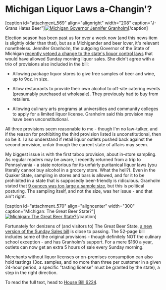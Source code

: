 Michigan Liquor Laws a-Changin'?
================================

\[caption id="attachment\_569" align="alignright" width="208" caption="J-Grans Hates Beer"\][![Michigan Governor Jennifer Granholm](http://www.yeastboundanddown.com/wp-content/uploads/2010/11/jennifer-granholm-208x300.jpg "Michigan Governor Jennifer Granholm")](http://www.yeastboundanddown.com/wp-content/uploads/2010/11/jennifer-granholm.jpg)\[/caption\]

Election season has been past us for over a week now (and this news item is slightly older than that), but as a Michigander and beer lover, it's relevant nonetheless. Jennifer Granholm, the outgoing Governor of the State of Michigan [recently vetoed a change to the state's liquor control laws](http://www.detnews.com/article/20101012/METRO/10120400/1409/metro/Granholm-vetoes-early-Sunday-liquor-sales-bill) that would have allowed Sunday morning liquor sales. She didn't agree with a trio of provisions also included in the bill:

*   Allowing package liquor stores to give free samples of beer and wine, up to 9oz. in size.

*   Allow restaurants to provide their own alcohol to off-site catering events (presumably purchased at wholesale). They previously had to buy from retailers.

*   Allowing culinary arts programs at universities and community colleges to apply for a limited liquor license. Granholm said this provision may have been unconstitutional.

All three provisions seem reasonable to me - though I'm no law-talker, and if the reason for prohibiting the third provision listed is unconstitutional, then so be it. I also understand if retail liquor outlets pushed back against the second provision, unfair though the current state of affairs may seem.

My biggest issue is with the first taboo provision, about in-store sampling. As regular readers may be aware, I recently returned from a trip to Pennsylvania - a state notorious for its unfairly puritanical liquor laws (you literally cannot buy alcohol in a grocery store. What the hell?). Even in the Quaker State, sampling in stores and bars is allowed, and for it to be prohibited in a state that is supposedly beer-friendly is ridiculous. Granholm stated that [9 ounces was too large a sample size](http://www.freep.com/article/20101012/NEWS15/101012075/1318/Granholm-vetoes-Sunday-morning-liquor-sales), but this is political posturing. The sampling itself, and not the size, was her issue - and that ain't right.

\[caption id="attachment\_570" align="aligncenter" width="300" caption="Michigan: The Great Beer State?"\][![Michigan: The Great Beer State?](http://www.yeastboundanddown.com/wp-content/uploads/2010/11/IMG_1378-300x200.jpg "The Great Beer State")](http://www.yeastboundanddown.com/wp-content/uploads/2010/11/IMG_1378.jpg)\[/caption\]

Fortunately for denizens of (and visitors to) The Great Beer State, [a new version of the Sunday Sales bill](http://abcnews.go.com/Business/wireStory?id=12112537) is close to passing. The 52-page bill includes some of the original provisions - though definitely NOT the culinary school exception - and has Granholm's support. For a mere $160 a year, outlets can now get an extra 5 hours of sale every Sunday morning.

Merchants without liquor licenses or on-premises consumption can also hold tastings (3oz. samples, and no more than three per customer in a given 24-hour period, a specific "tasting license" must be granted by the state), a step in the right direction.

To read the full text, head to [House Bill 6224](http://www.legislature.mi.gov/(S(jlbv2delavbfciabppsripr4))/mileg.aspx?page=GetObject&objectname=2010-HB-6224).